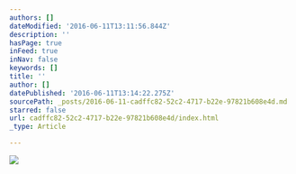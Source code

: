 ```yaml
---
authors: []
dateModified: '2016-06-11T13:11:56.844Z'
description: ''
hasPage: true
inFeed: true
inNav: false
keywords: []
title: ''
author: []
datePublished: '2016-06-11T13:14:22.275Z'
sourcePath: _posts/2016-06-11-cadffc82-52c2-4717-b22e-97821b608e4d.md
starred: false
url: cadffc82-52c2-4717-b22e-97821b608e4d/index.html
_type: Article

---
```

![](https://the-grid-user-content.s3-us-west-2.amazonaws.com/079a45e3-0bb6-4cf3-84f7-c45d2dc7d57d.gif)